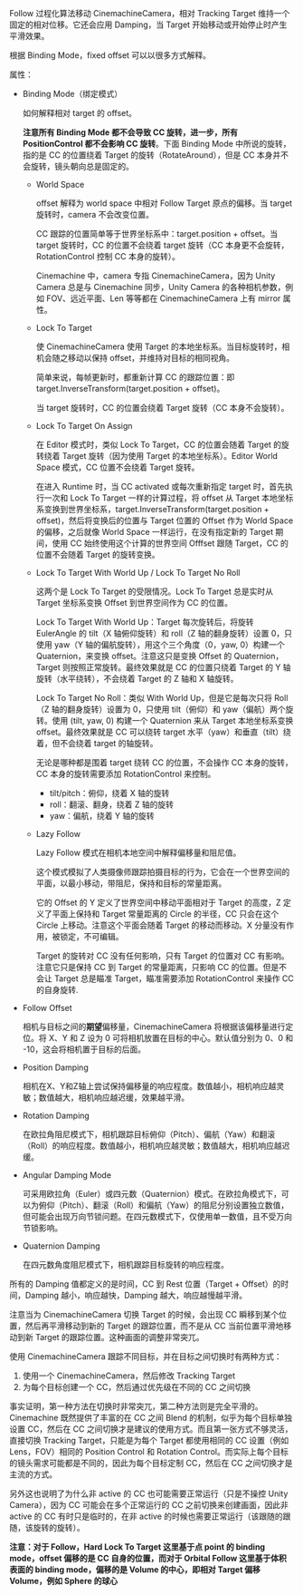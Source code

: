 Follow 过程化算法移动 CinemachineCamera，相对 Tracking Target 维持一个固定的相对位移。它还会应用 Damping，当 Target 开始移动或开始停止时产生平滑效果。

根据 Binding Mode，fixed offset 可以以很多方式解释。

属性：

- Binding Mode（绑定模式）

  如何解释相对 target 的 offset。

  **注意所有 Binding Mode 都不会导致 CC 旋转，进一步，所有 PositionControl 都不会影响 CC 旋转**。下面 Binding Mode 中所说的旋转，指的是 CC 的位置绕着 Target 的旋转（RotateAround），但是 CC 本身并不会旋转，镜头朝向总是固定的。

  - World Space

    offset 解释为 world space 中相对 Follow Target 原点的偏移。当 target 旋转时，camera 不会改变位置。

    CC 跟踪的位置简单等于世界坐标系中：target.position + offset。当 target 旋转时，CC 的位置不会绕着 target 旋转（CC 本身更不会旋转，RotationControl 控制 CC 本身的旋转）。

    Cinemachine 中，camera 专指 CinemachineCamera，因为 Unity Camera 总是与 Cinemachine 同步，Unity Camera 的各种相机参数，例如 FOV、远近平面、Len 等等都在 CinemachineCamera 上有 mirror 属性。

  - Lock To Target

    使 CinemachineCamera 使用 Target 的本地坐标系。当目标旋转时，相机会随之移动以保持 offset，并维持对目标的相同视角。

    简单来说，每帧更新时，都重新计算 CC 的跟踪位置：即 target.InverseTransform(target.position + offset)。

    当 target 旋转时，CC 的位置会绕着 Target 旋转（CC 本身不会旋转）。

  - Lock To Target On Assign

    在 Editor 模式时，类似 Lock To Target，CC 的位置会随着 Target 的旋转绕着 Target 旋转（因为使用 Target 的本地坐标系）。Editor World Space 模式，CC 位置不会绕着 Target 旋转。

    在进入 Runtime 时，当 CC activated 或每次重新指定 target 时，首先执行一次和 Lock To Target 一样的计算过程，将 offset 从 Target 本地坐标系变换到世界坐标系，target.InverseTransform(target.position + offset)，然后将变换后的位置与 Target 位置的 Offset 作为 World Space 的偏移，之后就像 World Space 一样运行，在没有指定新的 Target 期间，使用 CC 始终使用这个计算的世界空间 Offfset 跟随 Target，CC 的位置不会随着 Target 的旋转变换。

  - Lock To Target With World Up / Lock To Target No Roll

    这两个是 Lock To Target 的受限情况。Lock To Target 总是实时从 Target 坐标系变换 Offset 到世界空间作为 CC 的位置。

    Lock To Target With World Up：Target 每次旋转后，将旋转 EulerAngle 的 tilt（X 轴俯仰旋转）和 roll（Z 轴的翻身旋转）设置 0，只使用 yaw（Y 轴的偏航旋转），用这个三个角度（0，yaw, 0）构建一个 Quaternion，来变换 offset。注意这只是变换 Offset 的 Quaternion，Target 则按照正常旋转。最终效果就是 CC 的位置只绕着 Target 的 Y 轴旋转（水平绕转），不会绕着 Target 的 Z 轴和 X 轴旋转。

    Lock To Target No Roll：类似 With World Up，但是它是每次只将 Roll（Z 轴的翻身旋转）设置为 0，只使用 tilt（俯仰）和 yaw（偏航）两个旋转。使用 (tilt, yaw, 0) 构建一个 Quaternion 来从 Target 本地坐标系变换 offset。最终效果就是 CC 可以绕转 target 水平（yaw）和垂直（tilt）绕着，但不会绕着 target 的轴旋转。

    无论是哪种都是围着 target 绕转 CC 的位置，不会操作 CC 本身的旋转，CC 本身的旋转需要添加 RotationControl 来控制。

    - tilt/pitch：俯仰，绕着 X 轴的旋转
    - roll：翻滚、翻身，绕着 Z 轴的旋转
    - yaw：偏航，绕着 Y 轴的旋转

  - Lazy Follow

    Lazy Follow 模式在相机本地空间中解释偏移量和阻尼值。

    这个模式模拟了人类摄像师跟踪拍摄目标的行为，它会在一个世界空间的平面，以最小移动，带阻尼，保持和目标的常量距离。

    它的 Offset 的 Y 定义了世界空间中移动平面相对于 Target 的高度，Z 定义了平面上保持和 Target 常量距离的 Circle 的半径，CC 只会在这个 Circle 上移动。注意这个平面会随着 Target 的移动而移动。X 分量没有作用，被锁定，不可编辑。

    Target 的旋转对 CC 没有任何影响，只有 Target 的位置对 CC 有影响。注意它只是保持 CC 到 Target 的常量距离，只影响 CC 的位置。但是不会让 Target 总是瞄准 Target，瞄准需要添加 RotationControl 来操作 CC 的自身旋转.

- Follow Offset

  相机与目标之间的**期望**偏移量，CinemachineCamera 将根据该偏移量进行定位。将 X、Y 和 Z 设为 0 可将相机放置在目标的中心。默认值分别为 0、0 和 -10，这会将相机置于目标的后面。

- Position Damping

  相机在X、Y和Z轴上尝试保持偏移量的响应程度。数值越小，相机响应越灵敏；数值越大，相机响应越迟缓，效果越平滑。

- Rotation Damping  

  在欧拉角阻尼模式下，相机跟踪目标俯仰（Pitch）、偏航（Yaw）和翻滚（Roll）的响应程度。数值越小，相机响应越灵敏；数值越大，相机响应越迟缓。

- Angular Damping Mode

  可采用欧拉角（Euler）或四元数（Quaternion）模式。在欧拉角模式下，可以为俯仰（Pitch）、翻滚（Roll）和偏航（Yaw）的阻尼分别设置独立数值，但可能会出现万向节锁问题。在四元数模式下，仅使用单一数值，且不受万向节锁影响。

- Quaternion Damping

  在四元数角度阻尼模式下，相机跟踪目标旋转的响应程度。

所有的 Damping 值都定义的是时间，CC 到 Rest 位置（Target + Offset）的时间，Damping 越小，响应越快，Damping 越大，响应越慢越平滑。

注意当为 CinemachineCamera 切换 Target 的时候，会出现 CC 瞬移到某个位置，然后再平滑移动到新的 Target 的跟踪位置，而不是从 CC 当前位置平滑地移动到新 Target 的跟踪位置。这种画面的调整非常突兀。

使用 CinemachineCamera 跟踪不同目标，并在目标之间切换时有两种方式：

1. 使用一个 CinemachineCamera，然后修改 Tracking Target
2. 为每个目标创建一个 CC，然后通过优先级在不同的 CC 之间切换

事实证明，第一种方法在切换时非常突兀，第二种方法则是完全平滑的。Cinemachine 既然提供了丰富的在 CC 之间 Blend 的机制，似乎为每个目标单独设置 CC，然后在 CC 之间切换才是建议的使用方式。而且第一张方式不够灵活，直接切换 Tracking Target，只能是为每个 Target 都使用相同的 CC 设置（例如 Lens，FOV）相同的 Position Control 和 Rotation Control。而实际上每个目标的镜头需求可能都是不同的，因此为每个目标定制 CC，然后在 CC 之间切换才是主流的方式。

另外这也说明了为什么非 active 的 CC 也可能需要正常运行（只是不操控 Unity Camera），因为 CC 可能会在多个正常运行的 CC 之前切换来创建画面，因此非 active 的 CC 有时只是临时的，在非 active 的时候也需要正常运行（该跟随的跟随，该旋转的旋转）。

**注意：对于 Follow，Hard Lock To Target 这里基于点 point 的 binding mode，offset 偏移的是 CC 自身的位置，而对于 Orbital Follow 这里基于体积表面的 binding mode，偏移的是 Volume 的中心，即相对 Target 偏移 Volume，例如 Sphere 的球心**

